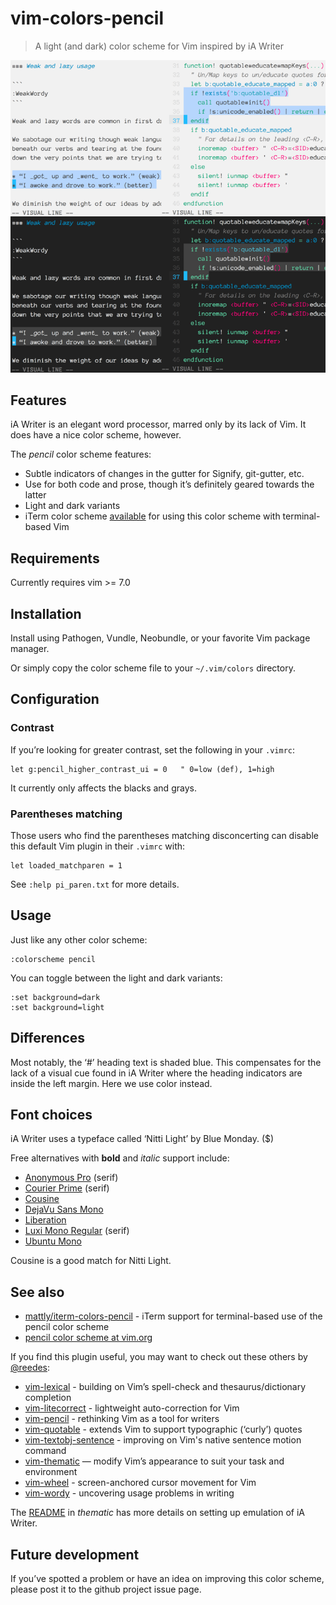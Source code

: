 # vim-colors-pencil

> A light (and dark) color scheme for Vim inspired by iA Writer

![markdown-example](screenshots/markdown-example2.png)

## Features

iA Writer is an elegant word processor, marred only by its lack of Vim. It
does have a nice color scheme, however.

The _pencil_ color scheme features: 

* Subtle indicators of changes in the gutter for Signify, git-gutter, etc.
* Use for both code and prose, though it’s definitely geared towards the
  latter
* Light and dark variants
* iTerm color scheme [available][it] for using this color scheme with terminal-based Vim

## Requirements

Currently requires vim >= 7.0

## Installation

Install using Pathogen, Vundle, Neobundle, or your favorite Vim package
manager.

Or simply copy the color scheme file to your `~/.vim/colors` directory.

## Configuration

### Contrast

If you’re looking for greater contrast, set the following in your
`.vimrc`:

```
let g:pencil_higher_contrast_ui = 0   " 0=low (def), 1=high
```

It currently only affects the blacks and grays.

### Parentheses matching

Those users who find the parentheses matching disconcerting can disable
this default Vim plugin in their `.vimrc` with:

```
let loaded_matchparen = 1
```

See `:help pi_paren.txt` for more details. 

## Usage

Just like any other color scheme:

```vim
:colorscheme pencil
```

You can toggle between the light and dark variants:

```vim
:set background=dark
:set background=light
```

## Differences

Most notably, the ‘#’ heading text is shaded blue. This compensates for
the lack of a visual cue found in iA Writer where the heading indicators
are inside the left margin. Here we use color instead.

## Font choices

iA Writer uses a typeface called ‘Nitti Light’ by Blue Monday. ($)

Free alternatives with **bold** and _italic_ support include:

* [Anonymous Pro](https://www.google.com/fonts/specimen/Anonymous+Pro) (serif)
* [Courier Prime](http://quoteunquoteapps.com/courierprime/) (serif)
* [Cousine](http://www.google.com/fonts/specimen/Cousine)
* [DejaVu Sans Mono](http://dejavu-fonts.org/wiki/Download)
* [Liberation](https://fedorahosted.org/liberation-fonts/)
* [Luxi Mono Regular](http://www.fontsquirrel.com/fonts/Luxi-Mono) (serif)
* [Ubuntu Mono](https://www.google.com/fonts/specimen/Ubuntu+Mono)

Cousine is a good match for Nitti Light.

## See also

* [mattly/iterm-colors-pencil][it] - iTerm support for terminal-based use of the pencil color scheme
* [pencil color scheme at vim.org][vo]

[it]: https://github.com/mattly/iterm-colors-pencil
[vo]: http://www.vim.org/scripts/script.php?script_id=4850

If you find this plugin useful, you may want to check out these others by
[@reedes][re]:

* [vim-lexical][lx] - building on Vim’s spell-check and thesaurus/dictionary completion
* [vim-litecorrect][lc] - lightweight auto-correction for Vim
* [vim-pencil][pn] - rethinking Vim as a tool for writers
* [vim-quotable][qu] - extends Vim to support typographic (‘curly’) quotes
* [vim-textobj-sentence][ts] - improving on Vim's native sentence motion command
* [vim-thematic][th] — modify Vim’s appearance to suit your task and environment 
* [vim-wheel][wh] - screen-anchored cursor movement for Vim
* [vim-wordy][wo] - uncovering usage problems in writing 

[re]: https://github.com/reedes
[lx]: http://github.com/reedes/vim-lexical
[lc]: http://github.com/reedes/vim-litecorrect
[pn]: http://github.com/reedes/vim-pencil
[qu]: http://github.com/reedes/vim-quotable
[ts]: http://github.com/reedes/vim-textobj-sentence
[th]: http://github.com/reedes/vim-thematic
[wh]: http://github.com/reedes/vim-wheel
[wo]: http://github.com/reedes/vim-wordy

The [README](https://github.com/reedes/vim-thematic) in
_thematic_ has more details on setting up emulation of iA Writer.

## Future development

If you’ve spotted a problem or have an idea on improving this color
scheme, please post it to the github project issue page.

<!-- vim: set tw=74 :-->
